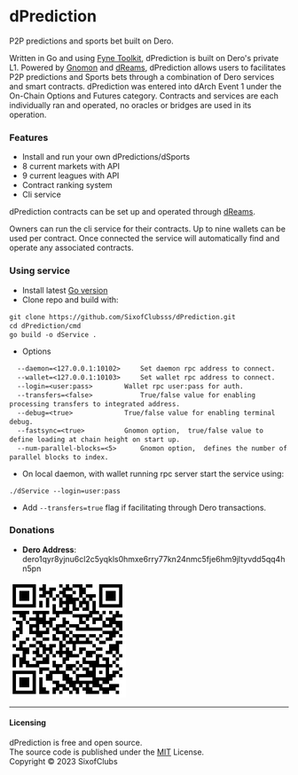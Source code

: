 # dPrediction
P2P predictions and sports bet built on Dero.

Written in Go and using [Fyne Toolkit](https://fyne.io/), dPrediction is built on Dero's private L1. Powered by [Gnomon](https://github.com/civilware/Gnomon) and [dReams](https://github.com/dReam-dApps/dReams), dPrediction allows users to facilitates P2P predictions and Sports bets through a combination of Dero services and smart contracts. dPrediction was entered into dArch Event 1 under the On-Chain Options and Futures category. Contracts and services are each individually ran and operated, no oracles or bridges are used in its operation. 


### Features
- Install and run your own dPredictions/dSports
- 8 current markets with API
- 9 current leagues with API
- Contract ranking system
- Cli service

dPrediction contracts can be set up and operated through [dReams](https://dreamdapps.io). 

Owners can run the cli service for their contracts. Up to nine wallets can be used per contract. Once connected the service will automatically find and operate any associated contracts.

### Using service
- Install latest [Go version](https://go.dev/doc/install)
- Clone repo and build with:

```
git clone https://github.com/SixofClubsss/dPrediction.git
cd dPrediction/cmd
go build -o dService .
```
- Options
```
  --daemon=<127.0.0.1:10102>     Set daemon rpc address to connect.
  --wallet=<127.0.0.1:10103>     Set wallet rpc address to connect.
  --login=<user:pass>     	 Wallet rpc user:pass for auth.
  --transfers=<false>            True/false value for enabling processing transfers to integrated address.
  --debug=<true>     		 True/false value for enabling terminal debug.
  --fastsync=<true>	         Gnomon option,  true/false value to define loading at chain height on start up.
  --num-parallel-blocks=<5>      Gnomon option,  defines the number of parallel blocks to index.
```

- On local daemon, with wallet running rpc server start the service using:
```
./dService --login=user:pass
```
- Add `--transfers=true` flag if facilitating through Dero transactions.

### Donations
- **Dero Address**: dero1qyr8yjnu6cl2c5yqkls0hmxe6rry77kn24nmc5fje6hm9jltyvdd5qq4hn5pn

![DeroDonations](https://raw.githubusercontent.com/SixofClubsss/dreamdappsite/main/assets/DeroDonations.jpg)

---

#### Licensing

dPrediction is free and open source.   
The source code is published under the [MIT](https://github.com/SixofClubsss/dPrediction/blob/main/LICENSE) License.   
Copyright © 2023 SixofClubs   